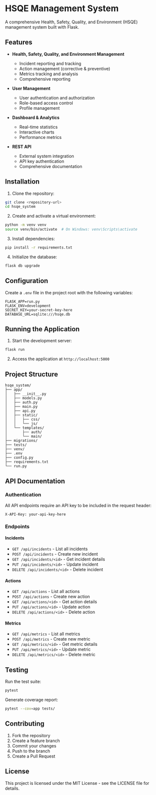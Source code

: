 # HSQE Management System

A comprehensive Health, Safety, Quality, and Environment (HSQE) management system built with Flask.

## Features

- **Health, Safety, Quality, and Environment Management**
  - Incident reporting and tracking
  - Action management (corrective & preventive)
  - Metrics tracking and analysis
  - Comprehensive reporting

- **User Management**
  - User authentication and authorization
  - Role-based access control
  - Profile management

- **Dashboard & Analytics**
  - Real-time statistics
  - Interactive charts
  - Performance metrics

- **REST API**
  - External system integration
  - API key authentication
  - Comprehensive documentation

## Installation

1. Clone the repository:
```bash
git clone <repository-url>
cd hsqe_system
```

2. Create and activate a virtual environment:
```bash
python -m venv venv
source venv/bin/activate  # On Windows: venv\Scripts\activate
```

3. Install dependencies:
```bash
pip install -r requirements.txt
```

4. Initialize the database:
```bash
flask db upgrade
```

## Configuration

Create a `.env` file in the project root with the following variables:
```
FLASK_APP=run.py
FLASK_ENV=development
SECRET_KEY=your-secret-key-here
DATABASE_URL=sqlite:///hsqe.db
```

## Running the Application

1. Start the development server:
```bash
flask run
```

2. Access the application at `http://localhost:5000`

## Project Structure

```
hsqe_system/
├── app/
│   ├── __init__.py
│   ├── models.py
│   ├── auth.py
│   ├── main.py
│   ├── api.py
│   ├── static/
│   │   ├── css/
│   │   └── js/
│   └── templates/
│       ├── auth/
│       └── main/
├── migrations/
├── tests/
├── venv/
├── .env
├── config.py
├── requirements.txt
└── run.py
```

## API Documentation

### Authentication

All API endpoints require an API key to be included in the request header:
```
X-API-Key: your-api-key-here
```

### Endpoints

#### Incidents
- `GET /api/incidents` - List all incidents
- `POST /api/incidents` - Create new incident
- `GET /api/incidents/<id>` - Get incident details
- `PUT /api/incidents/<id>` - Update incident
- `DELETE /api/incidents/<id>` - Delete incident

#### Actions
- `GET /api/actions` - List all actions
- `POST /api/actions` - Create new action
- `GET /api/actions/<id>` - Get action details
- `PUT /api/actions/<id>` - Update action
- `DELETE /api/actions/<id>` - Delete action

#### Metrics
- `GET /api/metrics` - List all metrics
- `POST /api/metrics` - Create new metric
- `GET /api/metrics/<id>` - Get metric details
- `PUT /api/metrics/<id>` - Update metric
- `DELETE /api/metrics/<id>` - Delete metric

## Testing

Run the test suite:
```bash
pytest
```

Generate coverage report:
```bash
pytest --cov=app tests/
```

## Contributing

1. Fork the repository
2. Create a feature branch
3. Commit your changes
4. Push to the branch
5. Create a Pull Request

## License

This project is licensed under the MIT License - see the LICENSE file for details.
